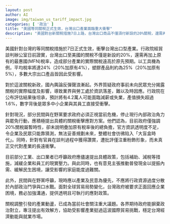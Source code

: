 ```yaml
---
layout: post
author: AI
image: img/taiwan_us_tariff_impact.jpg
categories: [ '政治' ]
title: "美國等同關稅正式生效，台灣出口產業面臨重大衝擊"
description: "美國對台新關稅措施7日上路，台灣出口商品不僅須付新設的20%關稅，還需再加原有MFN稅率，工具機、塑膠等主力產業稅負遠超預期，導致4.2萬人恐減薪或失業，產值損失逾1.6%。政府低透明度遭批、產業和勞工憂無法規劃未來，民間及在野黨要求積極提出減稅、補助及現金普發方案，呼籲行政資源聚焦產業困境，杜絕政治鬥爭，全社會關注政府如何穩定經濟與就業。"
---
```

美國針對台灣的等同關稅措施於7日正式生效，衝擊台灣出口型產業。行政院經貿談判辦公室日前證實，台灣出口至美國的關稅不僅是新設的20%，還需再加上原有的最惠國(MFN)稅率，造成部分產業的實際關稅遠高於原先預期。以工具機為例，平均稅率將達24%（20%加原有4%），塑膠產品則約為25%（20%加原有5%），多數大宗出口產品皆因此受影響。

對於這波關稅新政，國內輿論反彈聲浪漸起。外界質疑政府事前未向民眾充分揭露關稅的實際幅度及影響，導致業界與勞工處於資訊落差，難以及時因應。行政院在公布評估結果後坦承，預計將有4.2萬人可能面臨減薪或失業，產值損失超過1.6%，數字背後是眾多中小企業與其員工直接受衝擊。

針對現況，部分民間與在野黨要求政府必須正視當前危機，停止現行內部政治角力與罷免行動，應積極提出具體的關稅衝擊應對方案。他們認為，目前政府僅強調20%關稅屬暫時性，卻未說明疊加原有稅率後的總負擔，官方資訊透明度不足，令企業及民眾只能靠猜測，無法妥善規劃未來，整體社會彷彿陷入「大盲盒時代」。同時，針對有官員在談判過程中獲得讚賞，遭批評僅注重粉飾形象，而未真正交代對產業的長遠衝擊。

目前部分工業、出口業者已呼籲政府應儘速提出具體政策，包括補助、減稅等措施，減緩企業和員工的現實壓力。與此同時，也有意見主張推動普發現金以提振內需、緩解民生困境，讓受影響的家庭能度過難關。

此外，民間與在野黨呼籲，現時應以產業及民意為優先，不應將行政資源過度分散於內部政治鬥爭與口水戰。面對全球貿易局勢變化，台灣政府被要求正面回應企業困境，務必加強溝通，提供透明且可執行的應對政策。

關稅調整引發的產業動盪，已成為當前社會關注重大議題。各界期待政府能摒棄政治對立，專注提出有效解方，協助受影響產業挺過這波國際貿易挑戰，穩定台灣經濟動能與就業市場。